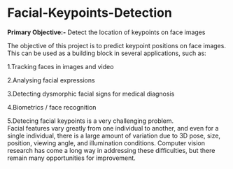 # Facial-Keypoints-Detection

**Primary Objective:-** Detect the location of keypoints on face images

The objective of this project is to predict keypoint positions on face images. This can be used as a building block in several applications, such as:

1.Tracking faces in images and video

2.Analysing facial expressions

3.Detecting dysmorphic facial signs for medical diagnosis

4.Biometrics / face recognition

5.Detecing facial keypoints is a very challenging problem.  
Facial features vary greatly from one individual to another, and even for a single individual, there is a large amount of variation due to 3D pose, size, position, viewing angle, and illumination conditions. 
Computer vision research has come a long way in addressing these difficulties, but there remain many opportunities for improvement.
